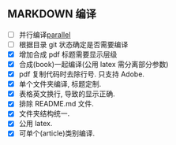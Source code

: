 ## MARKDOWN 编译

- [ ] 并行编译[parallel](http://www.gnu.org/software/parallel/)
- [ ] 根据目录 git 状态确定是否需要编译
- [x] 增加合成 pdf 标题需要显示层级
- [x] 合成(book)一起编译(公用 latex 需分离部分参数)
- [x] pdf 复制代码时去除行号. 只支持 Adobe.
- [x] 单个文件夹编译, 标题定制.
- [x] 表格英文换行, 导致的显示正确.
- [x] 排除 README.md 文件.
- [x] 文件夹结构统一.
- [x] 公用 latex.
- [x] 可单个(article)类别编译.
